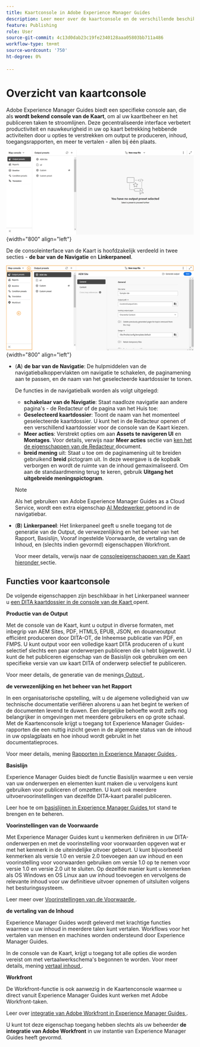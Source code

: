 ```yaml
---
title: Kaartconsole in Adobe Experience Manager Guides
description: Leer meer over de kaartconsole en de verschillende beschikbare functies waarmee u kaarten kunt publiceren en beheren in Adobe Experience Manager Guides.
feature: Publishing
role: User
source-git-commit: 4c13d0dab23c19fe2340128aaa05803bb711a486
workflow-type: tm+mt
source-wordcount: '750'
ht-degree: 0%

---
```



# Overzicht van kaartconsole

Adobe Experience Manager Guides biedt een specifieke console aan, die als **wordt bekend console van de Kaart**, om al uw kaartbeheer en het publiceren taken te stroomlijnen. Deze gecentraliseerde interface verbetert productiviteit en nauwkeurigheid in uw op kaart betrekking hebbende activiteiten door u opties te verstrekken om output te produceren, inhoud, toegangsrapporten, en meer te vertalen - allen bij één plaats.

![ dossier eigenschappen opties tabel ](./images/map-console-screen.png){width="800" align="left"}

De de consoleinterface van de Kaart is hoofdzakelijk verdeeld in twee secties - **de bar van de Navigatie** en **Linkerpaneel**.

![ Nieuw ](images/map-console-sections.png){width="800" align="left"}

- (**A**) **de bar van de Navigatie**: De hulpmiddelen van de navigatiebalkoppervlakten om navigatie te schakelen, de paginamening aan te passen, en de naam van het geselecteerde kaartdossier te tonen.

  De functies in de navigatiebalk worden als volgt uitgelegd:

   - **schakelaar van de Navigatie**: Staat naadloze navigatie aan andere pagina&#39;s - de Redacteur of de pagina van het Huis toe:
   - **Geselecteerd kaartdossier**: Toont de naam van het momenteel geselecteerde kaartdossier. U kunt het in de Redacteur openen of een verschillend kaartdossier voor de console van de Kaart kiezen.
   - **Meer acties**: Verstrekt opties om aan **Assets te navigeren UI** en **Montages**. Voor details, verwijs naar **Meer acties** sectie van [ ken het de eigenschappen van de Redacteur ](./web-editor-features.md#tab-bar) document.
   - **breid mening** uit: Staat u toe om de paginamening uit te breiden gebruikend **breid** pictogram uit. In deze weergave is de kopbalk verborgen en wordt de ruimte van de inhoud gemaximaliseerd. Om aan de standaardmening terug te keren, gebruik **Uitgang het uitgebreide meningspictogram**.

  >[!NOTE]
  >
  > Als het gebruiken van Adobe Experience Manager Guides as a Cloud Service, wordt een extra eigenschap [ AI Medewerker ](./ai-assistant.md) getoond in de navigatiebar.

- (**B**) **Linkerpaneel**: Het linkerpaneel geeft u snelle toegang tot de generatie van de Output, de verwezenlijking en het beheer van het Rapport, Basislijn, Vooraf ingestelde Voorwaarde, de vertaling van de Inhoud, en (slechts indien gevormd) eigenschappen Workfront.

  Voor meer details, verwijs naar de [ consoleeigenschappen van de Kaart hieronder ](#map-console-features) sectie.

## Functies voor kaartconsole

De volgende eigenschappen zijn beschikbaar in het Linkerpaneel wanneer u [ een DITA kaartdossier in de console van de Kaart ](./open-files-map-console.md) opent.

**Productie van de Output**

Met de console van de Kaart, kunt u output in diverse formaten, met inbegrip van AEM Sites, PDF, HTML5, EPUB, JSON, en douaneoutput efficiënt produceren door DITA-OT, de Inheemse publicatie van PDF, en FMPS. U kunt output voor een volledige kaart DITA produceren of u kunt selectief slechts een paar onderwerpen publiceren die u hebt bijgewerkt. U kunt de het publiceren eigenschap van de Basislijn ook gebruiken om een specifieke versie van uw kaart DITA of onderwerp selectief te publiceren.

Voor meer details, de generatie van de menings[ Output ](./generate-output.md).

**de verwezenlijking en het beheer van het Rapport**

In een organisatorische opstelling, wilt u de algemene volledigheid van uw technische documentatie verifiëren alvorens u aan het begint te werken of de documenten levend te duwen. Een dergelijke behoefte wordt zelfs nog belangrijker in omgevingen met meerdere gebruikers en op grote schaal. Met de Kaartenconsole krijgt u toegang tot Experience Manager Guides-rapporten die een nuttig inzicht geven in de algemene status van de inhoud in uw opslagplaats en hoe inhoud wordt gebruikt in het documentatieproces.

Voor meer details, mening [ Rapporten in Experience Manager Guides ](./reports-intro.md).

**Basislijn**

Experience Manager Guides biedt de functie Basislijn waarmee u een versie van uw onderwerpen en elementen kunt maken die u vervolgens kunt gebruiken voor publiceren of omzetten. U kunt ook meerdere uitvoervoorinstellingen van dezelfde DITA-kaart parallel publiceren.

Leer hoe te om [ basislijnen in Experience Manager Guides ](./web-editor-baseline.md) tot stand te brengen en te beheren.

**Voorinstellingen van de Voorwaarde**

Met Experience Manager Guides kunt u kenmerken definiëren in uw DITA-onderwerpen en met de voorinstelling voor voorwaarden opgeven wat er met het kenmerk in de uiteindelijke uitvoer gebeurt. U kunt bijvoorbeeld kenmerken als versie 1.0 en versie 2.0 toevoegen aan uw inhoud en een voorinstelling voor voorwaarden gebruiken om versie 1.0 op te nemen voor versie 1.0 en versie 2.0 uit te sluiten. Op dezelfde manier kunt u kenmerken als OS Windows en OS Linux aan uw inhoud toevoegen en vervolgens de relevante inhoud voor uw definitieve uitvoer opnemen of uitsluiten volgens het besturingssysteem.

Leer meer over [ Voorinstellingen van de Voorwaarde ](./generate-output-use-condition-presets.md).

**de vertaling van de Inhoud**

Experience Manager Guides wordt geleverd met krachtige functies waarmee u uw inhoud in meerdere talen kunt vertalen. Workflows voor het vertalen van mensen en machines worden ondersteund door Experience Manager Guides.

In de console van de Kaart, krijgt u toegang tot alle opties die worden vereist om met vertaalwerkschema&#39;s begonnen te worden. Voor meer details, mening [ vertaal inhoud ](./translation.md).


**Workfront**

De Workfront-functie is ook aanwezig in de Kaartenconsole waarmee u direct vanuit Experience Manager Guides kunt werken met Adobe Workfront-taken.

Leer over [ integratie van Adobe Workfront in Experience Manager Guides ](./workfront-integration.md).

U kunt tot deze eigenschap toegang hebben slechts als uw beheerder **de integratie van Adobe Workfront** in uw instantie van Experience Manager Guides heeft gevormd.